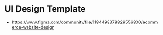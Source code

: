 # UI Design Template
- https://www.figma.com/community/file/1184498378829556800/ecommerce-website-design